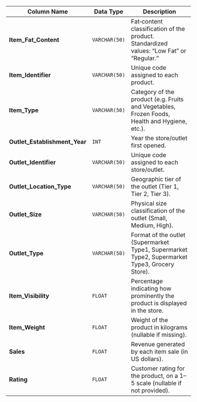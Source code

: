 | Column Name                     | Data Type     | Description                                                                                    |
| ------------------------------- | ------------- | ---------------------------------------------------------------------------------------------- |
| **Item\_Fat\_Content**          | `VARCHAR(50)` | Fat‐content classification of the product. Standardized values: “Low Fat” or “Regular.”        |
| **Item\_Identifier**            | `VARCHAR(50)` | Unique code assigned to each product.                                                          |
| **Item\_Type**                  | `VARCHAR(50)` | Category of the product (e.g. Fruits and Vegetables, Frozen Foods, Health and Hygiene, etc.).  |
| **Outlet\_Establishment\_Year** | `INT`         | Year the store/outlet first opened.                                                            |
| **Outlet\_Identifier**          | `VARCHAR(50)` | Unique code assigned to each store/outlet.                                                     |
| **Outlet\_Location\_Type**      | `VARCHAR(50)` | Geographic tier of the outlet (Tier 1, Tier 2, Tier 3).                                        |
| **Outlet\_Size**                | `VARCHAR(50)` | Physical size classification of the outlet (Small, Medium, High).                              |
| **Outlet\_Type**                | `VARCHAR(50)` | Format of the outlet (Supermarket Type1, Supermarket Type2, Supermarket Type3, Grocery Store). |
| **Item\_Visibility**            | `FLOAT`       | Percentage indicating how prominently the product is displayed in the store.                   |
| **Item\_Weight**                | `FLOAT`       | Weight of the product in kilograms (nullable if missing).                                      |
| **Sales**                       | `FLOAT`       | Revenue generated by each item sale (in US dollars).                                           |
| **Rating**                      | `FLOAT`       | Customer rating for the product, on a 1–5 scale (nullable if not provided).                    |
